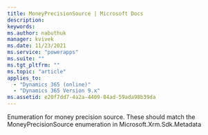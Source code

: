 ```yaml
---
title: MoneyPrecisionSource | Microsoft Docs
description:
keywords:
ms.author: nabuthuk
manager: kvivek
ms.date: 11/23/2021
ms.service: "powerapps"
ms.suite: ""
ms.tgt_pltfrm: ""
ms.topic: "article"
applies_to:
  - "Dynamics 365 (online)"
  - "Dynamics 365 Version 9.x"
ms.assetid: e20f7dd7-4a2a-4409-84ad-59ada98b39da
---
```


Enumeration for money precision source. These should match the MoneyPrecisionSource enumeration in Microsoft.Xrm.Sdk.Metadata
